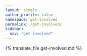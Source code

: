 ```yaml
---
layout: single
author_profile: false
namespace: get-involved
permalink: /get-involved/
sidebar:
  nav: "get-involved"
---
```


{% translate_file get-involved.md %}